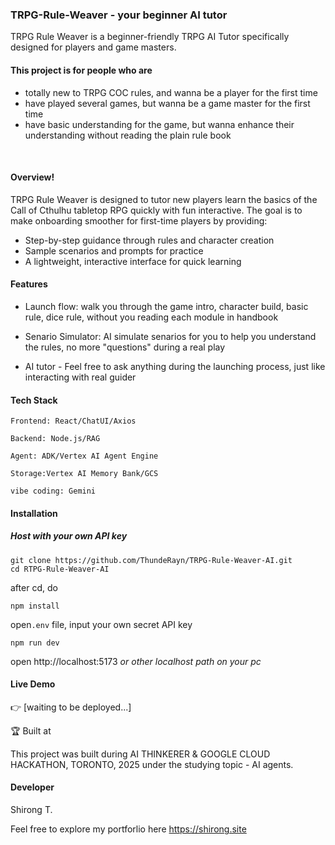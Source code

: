 ### TRPG-Rule-Weaver - your beginner AI tutor

TRPG Rule Weaver is a beginner-friendly TRPG AI Tutor specifically designed for players and game masters. 

#### This project is for people who are
- totally new to TRPG COC rules, and wanna be a player for the first time
- have played several games, but wanna be a game master for the first time
- have basic understanding for the game, but wanna enhance their understanding without reading the plain rule book
<br>

#### Overview!

TRPG Rule Weaver is designed to tutor new players learn the basics of the Call of Cthulhu tabletop RPG quickly with fun interactive.
The goal is to make onboarding smoother for first-time players by providing:

- Step-by-step guidance through rules and character creation
- Sample scenarios and prompts for practice
- A lightweight, interactive interface for quick learning

#### Features

- Launch flow: walk you through the game intro, character build, basic rule, dice rule, without you reading each module in handbook  

- Senario Simulator: AI simulate senarios for you to help you understand the rules, no more "questions" during a real play

- AI tutor - Feel free to ask anything during the launching process, just like interacting with real guider

#### Tech Stack

    Frontend: React/ChatUI/Axios

    Backend: Node.js/RAG

    Agent: ADK/Vertex AI Agent Engine

    Storage:Vertex AI Memory Bank/GCS

    vibe coding: Gemini

#### Installation
##### Host with your own API key
```
git clone https://github.com/ThundeRayn/TRPG-Rule-Weaver-AI.git
cd RTPG-Rule-Weaver-AI
```
after cd, do
```
npm install
```

open`.env` file, input your own secret API key

```
npm run dev
```

open http://localhost:5173
*or other localhost path on your pc*

#### Live Demo

👉 [waiting to be deployed...]

🏆 Built at

This project was built during AI THINKERER & GOOGLE CLOUD HACKATHON, TORONTO, 2025 under the studying topic - AI agents.

#### Developer

Shirong T.

Feel free to explore my portforlio here
https://shirong.site
